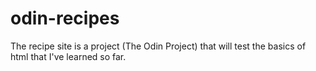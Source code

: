 # odin-recipes
The recipe site is a project (The Odin Project) that will test the basics of html that I've learned so far.